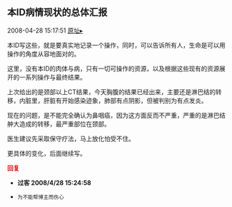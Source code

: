 ## 本ID病情现状的总体汇报
2008-04-28 15:17:51
[原址▸](http://www.fxgan.com/chan_time/2008_01_06/1026.htm)


本ID写这些，就是要真实地记录一个操作，同时，可以告诉所有人，生命是可以用操作的角度从容地面对的。

这里，没有本ID的肉体与病，只有一切可操作的资源，以及根据这些现有的资源展开的一系列操作与最终结果。

上次给出的是颈部以上CT结果，今天胸腹的结果已经出来，主要还是淋巴结的转移，内脏里，肝脏有开始感染迹象，肺部有点阴影，但被判别为有点发炎。

现在的问题，是不能完全确认为鼻咽癌，因为这方面反而不严重，严重的是淋巴结舯大造成的转移，最严重部位在颈部。

医生建议先采取保守疗法，马上放化怕受不住。

更具体的变化，后面继续写。




<font color='red'>**回复**</font>


- **过客 2008/4/28 15:24:58**
- ```
  为不能帮博主而伤心
  ```
